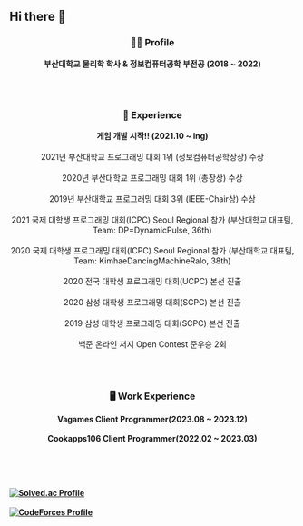 ## Hi there 👋


<h3 align="center">🙋‍♂️ Profile</h3>

<p align="center">
  <b>부산대학교 물리학 학사 & 정보컴퓨터공학 부전공 (2018 ~ 2022)</b>
</p>

</br></br>

<h3 align="center">🌱 Experience</h3>

<p align="center">
  <b>게임 개발 시작!! (2021.10 ~ ing)</b><br><br>
  2021년 부산대학교 프로그래밍 대회 1위 (정보컴퓨터공학장상) 수상</b><br><br>
  2020년 부산대학교 프로그래밍 대회 1위 (총장상) 수상</b><br><br>
  2019년 부산대학교 프로그래밍 대회 3위 (IEEE-Chair상) 수상</b><br><br>
  2021 국제 대학생 프로그래밍 대회(ICPC) Seoul Regional 참가 (부산대학교 대표팀, Team: DP=DynamicPulse, 36th)</b><br><br>
  2020 국제 대학생 프로그래밍 대회(ICPC) Seoul Regional 참가 (부산대학교 대표팀, Team: KimhaeDancingMachineRalo, 38th)</b><br><br>
  2020 전국 대학생 프로그래밍 대회(UCPC) 본선 진출</b><br><br>
  2020 삼성 대학생 프로그래밍 대회(SCPC) 본선 진출</b><br><br>
  2019 삼성 대학생 프로그래밍 대회(SCPC) 본선 진출</b></br></br>
  백준 온라인 저지 Open Contest 준우승 2회</b></br>
</p>

</br></br>

<h3 align="center">🖥️ Work Experience</h3>

<p align="center">
  <b>Vagames Client Programmer(2023.08 ~ 2023.12)<br><br>
  <b>Cookapps106 Client Programmer(2022.02 ~ 2023.03)<br>
</p>

</br></br>

<br>[![Solved.ac Profile](http://mazassumnida.wtf/api/v2/generate_badge?boj=201812106)](https://solved.ac/201812106/)</br>
<br>[![CodeForces Profile](https://cf.leed.at?id=Allz)](https://codeforces.com/profile/Allz)</br>

